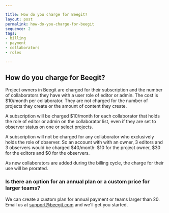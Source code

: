 ```yaml
---

title: How do you charge for Beegit?
layout: post
permalink: how-do-you-charge-for-beegit
sequence: 2
tags:
- billing
- payment
- collaborators
- roles

---
```


## How do you charge for Beegit?
Project owners in Beegit are charged for their subscription and the number of collaborators they have with a user role of editor or admin. The cost is $10/month per collaborator. They are not charged for the number of projects they create or the amount of content they create. 

A subscription will be charged $10/month for each collaborator that holds the role of editor or admin on the collaborator list, even if they are set to observer status on one or select projects. 

A subscription will not be charged for any collaborator who exclusively holds the role of observer. So an account with with an owner, 3 editors and 3 observers would be charged $40/month: $10 for the project owner, $30 for the editors and $0 for the observers. 

As new collaborators are added during the billing cycle, the charge for their use will be prorated. 

### Is there an option for an annual plan or a custom price for larger teams? 
We can create a custom plan for annual payment or teams larger than 20. Email us at [support@beegit.com](mailto:support@beegit.com) and we'll get you started. 
